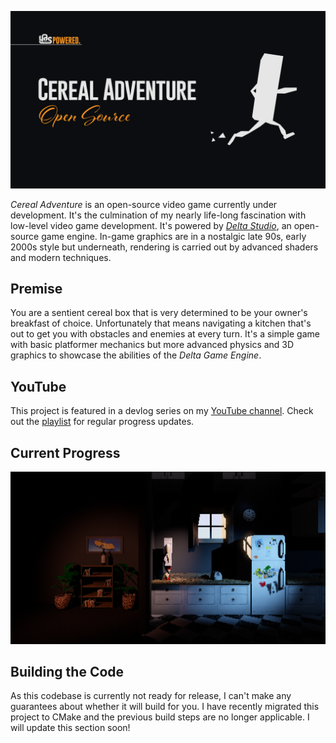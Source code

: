 ![Alt text](docs/public/banner_v1.png?raw=true)

*Cereal Adventure* is an open-source video game currently under development. It's the culmination of my nearly life-long fascination with low-level video game development. It's powered by [*Delta Studio*](https://github.com/ange-yaghi/delta-studio), an open-source game engine. In-game graphics are in a nostalgic late 90s, early 2000s style but underneath, rendering is carried out by advanced shaders and modern techniques.

## Premise

You are a sentient cereal box that is very determined to be your owner's breakfast of choice. Unfortunately that means navigating a kitchen that's out to get you with obstacles and enemies at every turn. It's a simple game with basic platformer mechanics but more advanced physics and 3D graphics to showcase the abilities of the *Delta Game Engine*.

## YouTube

This project is featured in a devlog series on my [YouTube channel](https://www.youtube.com/channel/UCV0t1y4h_6-2SqEpXBXgwFQ). Check out the [playlist](https://www.youtube.com/watch?v=0_xqTv1MOuE&list=PLUahe1BHkKtUTFzQxqvJTX67Lnq3GGByc) for regular progress updates.

## Current Progress

![Alt text](docs/public/screenshots/game_screenshot_oct_16_2021.PNG?raw=true)

## Building the Code

As this codebase is currently not ready for release, I can't make any guarantees about whether it will build for you. I have recently migrated this project to CMake and the previous build steps are no longer applicable. I will update this section soon!
